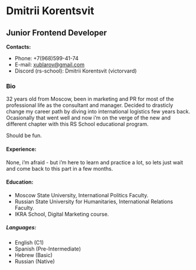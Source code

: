 # Dmitrii Korentsvit

## Junior Frontend Developer

**Contacts:**
* Phone: +7(968)599-41-74 
* E-mail: xublarov@gmail.com 
* Discord (rs-school): Dmitrii Korentsvit (victorvard) 


### Bio
<p>32 years old from Moscow, been in marketing and PR for most of the professional life as the consultant and manager. 
 Decided to drasticly change my career path by diving into international logistics few years back. 
 Ocasionally that went well and now i’m on the verge of the new and different chapter with this RS School educational program. </p>
 Should be fun.
 
 #### Experience: 
 None, i’m afraid - but i’m here to learn and practice a lot, so lets just wait and come back to this part in a few months.
 
 #### Education:
 * Moscow State University, International Politics Faculty.
 * Russian State University for Humanitaries, International Relations Faculty.
 * IKRA School, Digital Marketing course. 
 
 ##### Languages:
 * English (C1)
 * Spanish (Pre-Intermediate)
 * Hebrew (Basic)
 * Russian (Native)
 
 

